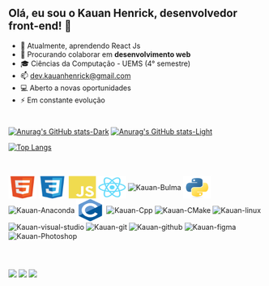 ## Olá, eu sou o Kauan Henrick, desenvolvedor front-end! 👋

- 🌱 Atualmente, aprendendo React Js
- 👯 Procurando colaborar em **desenvolvimento web**
- 🎓 Ciências da Computação - UEMS (4° semestre)
- 📫 dev.kauanhenrick@gmail.com
- 💻 Aberto a novas oportunidades
- ⚡ Em constante evolução


#

[![Anurag's GitHub stats-Dark](https://github-readme-stats.vercel.app/api?username=Kauandugi&show_icons=true&theme=github_dark#gh-dark-mode-only)](https://github.com/anuraghazra/github-readme-stats#gh-dark-mode-only)
[![Anurag's GitHub stats-Light](https://github-readme-stats.vercel.app/api?username=Kauandugi&show_icons=true&theme=default#gh-light-mode-only)](https://github.com/anuraghazra/github-readme-stats#gh-light-mode-only)
    
[![Top Langs](https://github-readme-stats.vercel.app/api/top-langs/?username=Kauandugi&layout=compact&theme=github_dark)](https://github.com/Kauandugi)
<br>

<!--![Snake animation](https://github.com/rafaballerini2/rafaballerini2/blob/output/github-contribution-grid-snake.svg)-->
<br>

<div style="display: inline_block"><br>
  <img align="center" alt="Kauan-HTML" height="45" width="55" src="https://raw.githubusercontent.com/devicons/devicon/master/icons/html5/html5-original.svg">
  <img align="center" alt="Kauan-CSS" height="45" width="55" src="https://raw.githubusercontent.com/devicons/devicon/master/icons/css3/css3-original.svg">
  <img align="center" alt="Kauan-Js" height="45" width="55" src="https://raw.githubusercontent.com/devicons/devicon/master/icons/javascript/javascript-plain.svg">
  <img align="center" alt="Kauan-React" height="45" width="55" src="https://raw.githubusercontent.com/devicons/devicon/master/icons/react/react-original.svg">
  <img align="center" alt="Kauan-Bulma" height="45" width="55" src="https://cdn.jsdelivr.net/gh/devicons/devicon/icons/bulma/bulma-plain.svg">
  <img align="center" alt="Kauan-Python" height="45" width="55" src="https://raw.githubusercontent.com/devicons/devicon/master/icons/python/python-original.svg">
  <img align="center" alt="Kauan-Anaconda" height="45" width="55" src="https://cdn.jsdelivr.net/gh/devicons/devicon/icons/anaconda/anaconda-original.svg">
  <img align="center" alt="Kauan-C" height="45" width="55" src="https://raw.githubusercontent.com/devicons/devicon/master/icons/c/c-original.svg">
  <img align="center" alt="Kauan-Cpp" height="45" width="55" src="https://cdn.jsdelivr.net/gh/devicons/devicon/icons/cplusplus/cplusplus-original.svg">
  <img align="center" alt="Kauan-CMake" height="45" width="55" src="https://cdn.jsdelivr.net/gh/devicons/devicon/icons/cmake/cmake-original.svg">
  <img align="center" alt="Kauan-linux" height="45" width="55" src="https://cdn.jsdelivr.net/gh/devicons/devicon/icons/linux/linux-original.svg">
  <img align="center" alt="Kauan-visual-studio" height="45" width="55" src="https://cdn.jsdelivr.net/gh/devicons/devicon/icons/visualstudio/visualstudio-plain.svg">
  <img align="center" alt="Kauan-git" height="45" width="55" src="https://cdn.jsdelivr.net/gh/devicons/devicon/icons/git/git-original.svg">
  <img align="center" alt="Kauan-github" height="45" width="55" src="https://cdn.jsdelivr.net/gh/devicons/devicon/icons/github/github-original.svg">
  <img align="center" alt="Kauan-figma" height="45" width="55" src="https://cdn.jsdelivr.net/gh/devicons/devicon/icons/figma/figma-original.svg">
  <img align="center" alt="Kauan-Photoshop" height="45" width="55" src="https://cdn.jsdelivr.net/gh/devicons/devicon/icons/photoshop/photoshop-plain.svg">
  
</div>
  
  #
  <br>
 
<div> 
  <a href = "mailto:dev.kauanhenrick@gmail.com" target="_blank"><img src="https://img.shields.io/badge/-Gmail-%23333?style=for-the-badge&logo=gmail&logoColor=white" target="_blank"></a>
  <a href="https://www.linkedin.com/in/kauan-henrick-790639195/" target="_blank"><img src="https://img.shields.io/badge/LinkedIn-0077B5?style=for-the-badge&logo=linkedin&logoColor=white" target="_blank"></a>
  <a href="https://github.com/Kauandugi"><img src="https://img.shields.io/badge/GitHub-100000?style=for-the-badge&logo=github&logoColor=white"></a>
  
</div>
